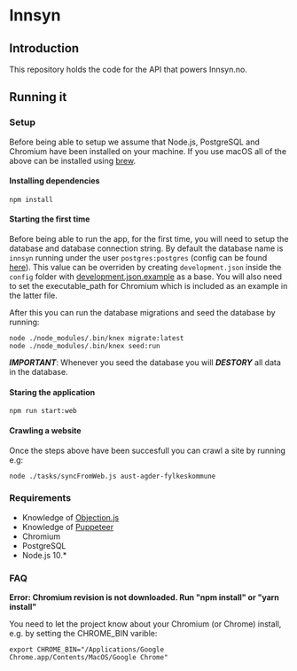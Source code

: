 # Innsyn

## Introduction

This repository holds the code for the API that powers Innsyn.no.

## Running it

### Setup

Before being able to setup we assume that Node.js, PostgreSQL and Chromium have been installed on your machine.
If you use macOS all of the above can be installed using [brew](https://brew.sh/).

#### Installing dependencies

```
npm install
```

#### Starting the first time

Before being able to run the app, for the first time, you will need to setup the database and database connection string. By default the database name is `innsyn` running under the user `postgres:postgres` (config can be found [here](config.js#28)). This value can be overriden by creating `development.json` inside the `config` folder with [development.json.example](config/development.json.example) as a base. You will also need to set the executable_path for Chromium which is included as an example in the latter file.

After this you can run the database migrations and seed the database by running:

```
node ./node_modules/.bin/knex migrate:latest
node ./node_modules/.bin/knex seed:run
```

**_IMPORTANT_**: Whenever you seed the database you will **_DESTORY_** all data in the database.

#### Staring the application

```
npm run start:web
```

#### Crawling a website

Once the steps above have been succesfull you can crawl a site by running e.g:

```
node ./tasks/syncFromWeb.js aust-agder-fylkeskommune
```

### Requirements

- Knowledge of [Objection.js](https://vincit.github.io/objection.js)
- Knowledge of [Puppeteer](https://github.com/GoogleChrome/puppeteer)
- Chromium
- PostgreSQL
- Node.js 10.\*

### FAQ

**Error: Chromium revision is not downloaded. Run "npm install" or "yarn install"**

You need to let the project know about your Chromium (or Chrome) install, e.g. by setting the CHROME_BIN varible:

```
export CHROME_BIN="/Applications/Google Chrome.app/Contents/MacOS/Google Chrome"
```


